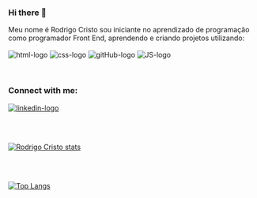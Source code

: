 ### Hi there 👋

Meu nome é Rodrigo Cristo sou iniciante no aprendizado de programação como programador Front End, aprendendo e criando projetos utilizando:
<br>
<br>
<img src="https://img.shields.io/badge/HTML5-E34F26?style=for-the-badge&logo=html5&logoColor=white" alt="html-logo"/>
<img src="https://img.shields.io/badge/CSS3-1572B6?style=for-the-badge&logo=css3&logoColor=white" alt="css-logo"/>
<img src="https://img.shields.io/badge/GitHub-100000?style=for-the-badge&logo=github&logoColor=white" alt="gitHub-logo"/>
<img src="https://img.shields.io/badge/JavaScript-F7DF1E?style=for-the-badge&logo=javascript&logoColor=black" alt="JS-logo"/>


<br>



### Connect with me:

<p>
  <a href="https://www.linkedin.com/in/rodrigo-moreira-scudeler-cri-2724a930/" target="_blank">
    <img src="https://img.shields.io/badge/LinkedIn-0077B5?style=for-the-badge&logo=linkedin&logoColor=white" alt="linkedin-logo"/>
  </a>
  </p>
  
  
  <br>
  <br>
  
  [![Rodrigo Cristo stats](https://github-readme-stats.vercel.app/api?username=cristorodrigo)](https://github.com/anuraghazra/github-readme-stats)

<br>
  <br>
  
  [![Top Langs](https://github-readme-stats.vercel.app/api/top-langs/?username=cristorodrigo)](https://github.com/anuraghazra/github-readme-stats)
